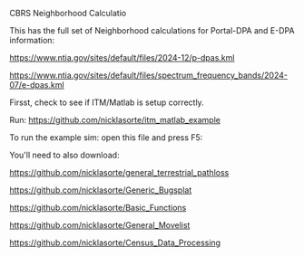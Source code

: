 CBRS Neighborhood Calculatio

This has the full set of Neighborhood calculations for Portal-DPA and E-DPA information:

https://www.ntia.gov/sites/default/files/2024-12/p-dpas.kml

https://www.ntia.gov/sites/default/files/spectrum_frequency_bands/2024-07/e-dpas.kml

Firsst, check to see if ITM/Matlab is setup correctly.

Run: https://github.com/nicklasorte/itm_matlab_example

To run the example sim: open this file and press F5:

You'll need to also download:

https://github.com/nicklasorte/general_terrestrial_pathloss

https://github.com/nicklasorte/Generic_Bugsplat

https://github.com/nicklasorte/Basic_Functions

https://github.com/nicklasorte/General_Movelist

https://github.com/nicklasorte/Census_Data_Processing
